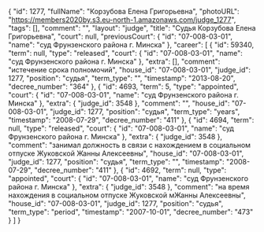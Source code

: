 {
    "id": 1277,
    "fullName": "Корзубова Елена Григорьевна",
    "photoURL": "https://members2020by.s3.eu-north-1.amazonaws.com/judge_1277",
    "tags": [],
    "comment": "",
    "layout": "judge",
    "title": "Судья Корзубова Елена Григорьевна",
    "court": null,
    "previousCourt": {
        "id": "07-008-03-01",
        "name": "суд Фрунзенского района г. Минска"
    },
    "career": [
        {
            "id": 59340,
            "term": null,
            "type": "released",
            "court": {
                "id": "07-008-03-01",
                "name": "суд Фрунзенского района г. Минска"
            },
            "extra": [],
            "comment": "истечение срока полномочий",
            "house_id": "07-008-03-01",
            "judge_id": 1277,
            "position": "судья",
            "term_type": "",
            "timestamp": "2013-08-20",
            "decree_number": "364"
        },
        {
            "id": 4693,
            "term": 5,
            "type": "appointed",
            "court": {
                "id": "07-008-03-01",
                "name": "суд Фрунзенского района г. Минска"
            },
            "extra": {
                "judge_id": 3548
            },
            "comment": "",
            "house_id": "07-008-03-01",
            "judge_id": 1277,
            "position": "судья",
            "term_type": "years",
            "timestamp": "2008-07-29",
            "decree_number": "411"
        },
        {
            "id": 4694,
            "term": null,
            "type": "released",
            "court": {
                "id": "07-008-03-01",
                "name": "суд Фрунзенского района г. Минска"
            },
            "extra": {
                "judge_id": 3548
            },
            "comment": "занимал должность в связи с нахождением в социальном отпуске Жуковской Жанны Алексеевны",
            "house_id": "07-008-03-01",
            "judge_id": 1277,
            "position": "судья",
            "term_type": "",
            "timestamp": "2008-07-29",
            "decree_number": "411"
        },
        {
            "id": 4692,
            "term": null,
            "type": "appointed",
            "court": {
                "id": "07-008-03-01",
                "name": "суд Фрунзенского района г. Минска"
            },
            "extra": {
                "judge_id": 3548
            },
            "comment": "на время нахождения в социальном отпуске Жуковской мЖанны Алексеевны",
            "house_id": "07-008-03-01",
            "judge_id": 1277,
            "position": "судья",
            "term_type": "period",
            "timestamp": "2007-10-01",
            "decree_number": "473"
        }
    ]
}